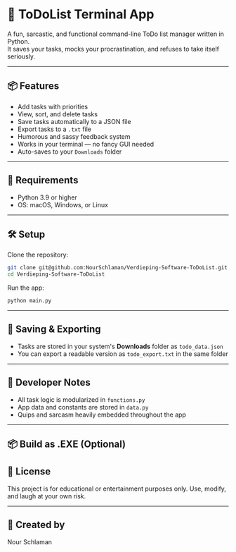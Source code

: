 # 📝 ToDoList Terminal App

A fun, sarcastic, and functional command-line ToDo list manager written in Python.  
It saves your tasks, mocks your procrastination, and refuses to take itself seriously.

---

## 📦 Features

- Add tasks with priorities
- View, sort, and delete tasks
- Save tasks automatically to a JSON file
- Export tasks to a `.txt` file
- Humorous and sassy feedback system
- Works in your terminal — no fancy GUI needed
- Auto-saves to your `Downloads` folder

---

## 🧠 Requirements

- Python 3.9 or higher  
- OS: macOS, Windows, or Linux

---

## 🛠 Setup

Clone the repository:

```bash
git clone git@github.com:NourSchlaman/Verdieping-Software-ToDoList.git
cd Verdieping-Software-ToDoList
```

Run the app:

```bash
python main.py
```

---

## 💾 Saving & Exporting

- Tasks are stored in your system's **Downloads** folder as `todo_data.json`
- You can export a readable version as `todo_export.txt` in the same folder

---

## 🧪 Developer Notes

- All task logic is modularized in `functions.py`
- App data and constants are stored in `data.py`
- Quips and sarcasm heavily embedded throughout the app

---

## 📦 Build as .EXE (Optional)


## 📄 License

This project is for educational or entertainment purposes only. Use, modify, and laugh at your own risk.

---

## 🤘 Created by

Nour Schlaman